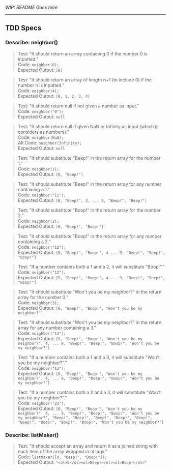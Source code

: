 _WIP: README Goes here_

----------
## TDD Specs

### **Describe: neighbor()**

>Test: "It should return an array containing 0 if the number 0 is inputted."  
>Code: ```neighbor(0);```  
>Expected Output: ```[0]```

>Test: "It should return an array of length n+1 (to include 0) if the number n is inputted."  
>Code: ```neighbor(4);```  
>Expected Output: ```[0, 1, 2, 3, 4]```

>Test: "It should return null if not given a number as input."  
>Code: ```neighbor("0");```  
>Expected Output: ```null```

>Test: "It should return null if given NaN or Infinity as input (which js considers as numbers)."  
>Code: ```neighbor(NaN);```  
>Alt.Code: ```neighbor(Infinity);```    
>Expected Output: ```null```

>Test: "It should substitute "Beep!" in the return array for the number 1."  
>Code: ```neighbor(1);```  
>Expected Output: ```[0, "Beep!"]```

>Test: "It should substitute "Beep!" in the return array for any number containing a 1."  
>Code: ```neighbor("11");```  
>Expected Output: ```[0, "Beep!", 2, ... 9, "Beep!", "Beep!"]```

>Test: "It should substitute "Boop!" in the return array for the number 2."  
>Code: ```neighbor(2);```  
>Expected Output: ```[0, "Beep!", "Boop!"]```

>Test: "It should substitute "Boop!" in the return array for any number containing a 2."  
>Code: ```neighbor("12");```  
>Expected Output: ```[0, "Beep!", "Boop!", 4 ... 9, "Beep!", "Beep!", "Boop!"]```

>Test: "If a number contains both a 1 and a 2, it will substitute "Boop!"."  
>Code: ```neighbor("12");```  
>Expected Output: ```[0, "Beep!", "Boop!", 4 ... 9, "Beep!", "Beep!", "Boop!"]```

>Test: "It should substitute "Won't you be my neighbor?" in the return array for the number 3."  
>Code: ```neighbor(3);```  
>Expected Output: ```[0, "Beep!", "Boop!", "Won't you be my neighbor?"]```

>Test: "It should substitute "Won't you be my neighbor?" in the return array for any number containing a 3."  
>Code: ```neighbor("13");```  
>Expected Output: ```[0, "Beep!", "Boop!", "Won't you be my neighbor?", 4, ... 9, "Beep!", "Beep!", "Boop!", "Won't you be my neighbor?"]```

>Test: "If a number contains both a 1 and a 3, it will substitute "Won't you be my neighbor?"."  
>Code: ```neighbor("13");```  
>Expected Output: ```[0, "Beep!", "Boop!", "Won't you be my neighbor?", 4, ... 9, "Beep!", "Beep!", "Boop!", "Won't you be my neighbor?"]```

>Test: "If a number contains both a 2 and a 3, it will substitute "Won't you be my neighbor?"."  
>Code: ```neighbor("23");```  
>Expected Output: ```[0, "Beep!", "Boop!", "Won't you be my neighbor?", 4, ... 9, "Beep!", "Beep!", "Boop!", "Won't you be my neighbor?", "Beep!", "Beep!", "Beep!", "Beep!", "Beep!", "Beep!", "Boop!", "Boop!", "Boop!", "Won't you be my neighbor?"]```

### **Describe: listMaker()**

>Test: "It should accept an array and return it as a joined string with each item of the array wrapped in ol tags."  
>Code: ```listMaker([0, "Beep!", "Boop!"]);```  
>Expected Output: ```"<ol>0</ol><ol>Beep!</ol><ol>Boop!</ol>"```